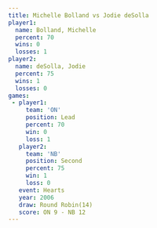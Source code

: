 ```yaml
---
title: Michelle Bolland vs Jodie deSolla
player1:                 
  name: Bolland, Michelle
  percent: 70            
  wins: 0                
  losses: 1              
player2:                 
  name: deSolla, Jodie   
  percent: 75            
  wins: 1                
  losses: 0              
games:
 - player1:        
     team: 'ON'    
     position: Lead
     percent: 70   
     win: 0        
     loss: 1       
   player2:          
     team: 'NB'      
     position: Second
     percent: 75     
     win: 1          
     loss: 0         
   event: Hearts        
   year: 2006           
   draw: Round Robin(14)
   score: ON 9 - NB 12  
---
```

